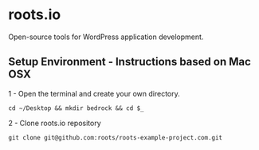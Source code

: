 # roots.io
Open-source tools for WordPress application development.

## Setup Environment - Instructions based on Mac OSX

1 - Open the terminal and create your own directory.
```
cd ~/Desktop && mkdir bedrock && cd $_
```

2 - Clone roots.io repository
```
git clone git@github.com:roots/roots-example-project.com.git
```
